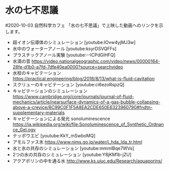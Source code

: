 
# 水の七不思議

#2020-10-03 自然科学カフェ 「水の七不思議」で上映した動画へのリンクを示します。

* 超イオン伝導体のシミュレーション [youtube:IOvw4yjMJ3w]
* 水中のウォーターアノール [youtube:ksyrDSVQFFs]
* プラスチックアノール実験 [youtube:--ICPdGIHFQ]
* 水滴の音 https://video.nationalgeographic.com/video/news/00000164-28fe-d1b0-a7fd-7dfe40ea0000?source=searchvideo
* 水栓のキャビテーション https://practical.engineering/blog/2018/8/13/what-is-fluid-cavitation
* スクリューのキャビテーション [youtube:ci6ezoRspzQ]
* キャビテーションのシミュレーション https://www.cambridge.org/core/journals/journal-of-fluid-mechanics/article/nearsurface-dynamics-of-a-gas-bubble-collapsing-above-a-crevice/8C99C0F1F5A8EA2CDE650E6323960790#fndtn-supplementary-materials
* キャビテーションによる発光 sonoluminescence https://ja.wikipedia.org/wiki/file:Sonoluminescence_of_Synthetic_Ordnance_Gel.ogv
* テッポウエビ [youtube:KkY_mSwboMQ]
* アモルファス氷 https://www.nims.go.jp/water/j_hda_lda_tr.html
* 水と氷の共存のシミュレーション [youtube:mmmlBqe7WVs]
* 2つの水の共存のシミュレーション [youtube:Y8jKM1b-jZU]
* アクアポリンの中を通る水 http://www.ks.uiuc.edu/Research/aquaporins/
